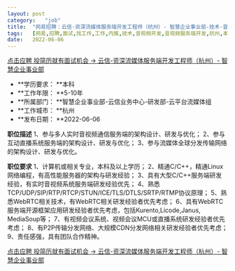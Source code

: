 ```yaml
---
layout:	post
category:	"job"
title:	"网易招聘：云信-资深流媒体服务端开发工程师（杭州）- 智慧企业事业部-技术-音视频开发-音视频服务端开发-杭州本科5-10年"
tags:	[网易,招聘,面试,找工作,工作,内推,技术,音视频开发,音视频服务端开发,杭州,本科,5-10年]
date:	2022-06-06
---
```


[点击应聘 投简历就有面试机会 -> 云信-资深流媒体服务端开发工程师（杭州）- 智慧企业事业部](http://mobile.bole.netease.com/bole/boleDetail?id=40400&employeeId=346f03c3cda5f04c&key=all)



- **学历要求： **本科
- **工作年限： **5-10年
- **所属部门： **智慧企业事业部-云信业务中心-研发部-云平台流媒体组
- **工作城市： **杭州
- **发布日期： **2022-06-06



**职位描述**
1、参与多人实时音视频通信服务端的架构设计、研发与优化；
2、参与互动直播系统服务端的架构设计、研发与优化；
3、参与流媒体全球分发传输网络的架构设计、研发与优化。




**职位要求**
1、计算机或相关专业，本科及以上学历；
2、精通C/C++，精通Linux网络编程，有高性能服务器的架构与研发经验；
3、具有大型C/C++服务端研发经验，有实时音视频系统服务端研发经验优先；
4、熟悉TCP/UDP/SIP/RTP/RTCP/STUN/ICE/TLS/DTLS/SRTP/RTMP协议原理；
5、熟悉WebRTC相关技术，有WebRTC相关研发经验者优先考虑；
6、具有WebRTC服务端开源框架应用研发经验者优先考虑，包括Kurento,Licode,Janus, MediaSoup等；
7、有视频会议系统、视频会议MCU或直播系统研发经验者优先考虑；
8、有P2P传输分发网络、大规模CDN分发网络相关研发经验者优先考虑；
9、责任感强，具有团队合作精神。




[点击应聘 投简历就有面试机会 -> 云信-资深流媒体服务端开发工程师（杭州）- 智慧企业事业部](http://mobile.bole.netease.com/bole/boleDetail?id=40400&employeeId=346f03c3cda5f04c&key=all)